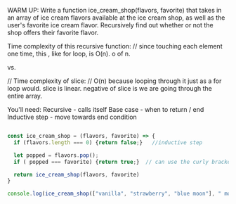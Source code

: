 WARM UP:
Write a function ice_cream_shop(flavors, favorite) that takes in an array of ice cream flavors available at the ice cream shop, as well as the user's favorite ice cream flavor. Recursively find out whether or not the shop offers their favorite flavor.

Time complexity of this recursive function:
// since touching each element one time, this , like for loop, is O(n). o of n.

vs.

// Time complexity of slice:
// O(n) because looping through it just as a for loop would. slice is linear. negative of slice is we are going through the entire array.

You'll need:
Recursive - calls itself
Base case - when to return / end
Inductive step - move towards end condition
```js

const ice_cream_shop = (flavors, favorite) => {
  if (flavors.length === 0) {return false;}   //inductive step

  let popped = flavors.pop();
  if ( popped === favorite) {return true;}  // can use the curly brackets;

  return ice_cream_shop(flavors, favorite)
}

console.log(ice_cream_shop(["vanilla", "strawberry", "blue moon"], " moon"));

```
